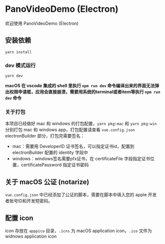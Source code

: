 # PanoVideoDemo (Electron)

欢迎使用 PanoVideoDemo (Electron)

## 安装依赖

```shell
yarn install
```

### dev 模式运行

```shell
yarn dev
```

**macOS 在 vscode 集成的 shell 里执行 `npm run dev` 命令编译出来的界面无法弹出权限申请框，应用会直接崩溃，需要用系统的terminal或者item等执行 `npm run dev` 命令**

### 关于打包

本项目已经做好 mac 和 windows 的打包配置，`yarn pkg:mac` 和 `yarn pkg:win` 分别打包 mac 和 windows app，打包配置请查看 `vue.config.json` electronBuilder 部分，打包完需要签名：

- mac：需要用 DeveloperID 证书签名，可以指定证书id，配置到 electronBuilder 配置的 identity 字段中
- windows：windows签名需要pfx证书，在 certificateFile 字段指定证书位置，certificatePassword 指定证书密码

## 关于 macOS 公证 (notarize)

`vue.config.json` 中已经添加了公证的脚本，需要在脚本中填入您的 apple 开发者账号ID和开发短密码。

## 配置 icon

icon 存放在 `apppico` 目录，`.icns` 为 macOS application icon，`.ico` 文件为 widnows application icon
